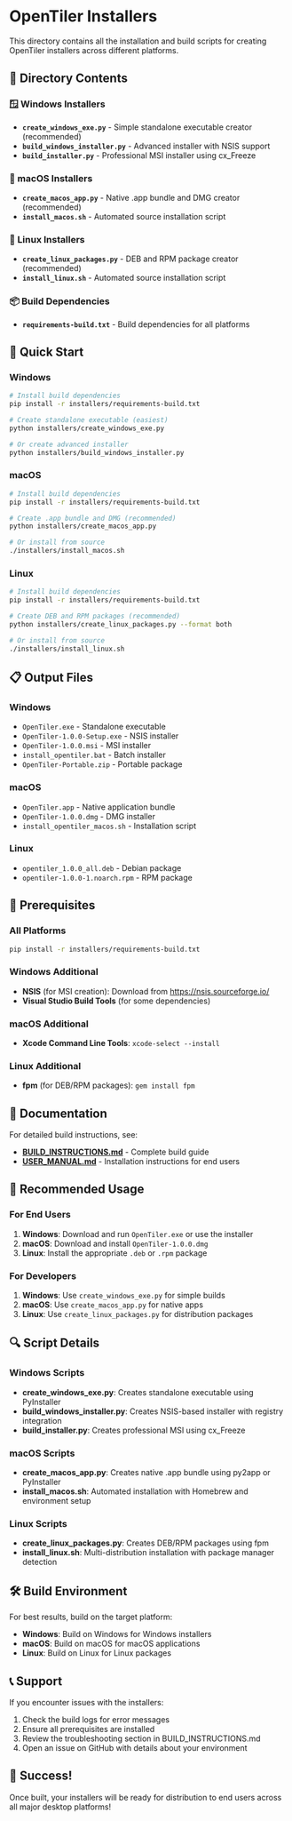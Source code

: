 # OpenTiler Installers

This directory contains all the installation and build scripts for creating OpenTiler installers across different platforms.

## 📁 Directory Contents

### 🪟 Windows Installers
- **`create_windows_exe.py`** - Simple standalone executable creator (recommended)
- **`build_windows_installer.py`** - Advanced installer with NSIS support
- **`build_installer.py`** - Professional MSI installer using cx_Freeze

### 🍎 macOS Installers
- **`create_macos_app.py`** - Native .app bundle and DMG creator (recommended)
- **`install_macos.sh`** - Automated source installation script

### 🐧 Linux Installers
- **`create_linux_packages.py`** - DEB and RPM package creator (recommended)
- **`install_linux.sh`** - Automated source installation script

### 📦 Build Dependencies
- **`requirements-build.txt`** - Build dependencies for all platforms

## 🚀 Quick Start

### Windows
```bash
# Install build dependencies
pip install -r installers/requirements-build.txt

# Create standalone executable (easiest)
python installers/create_windows_exe.py

# Or create advanced installer
python installers/build_windows_installer.py
```

### macOS
```bash
# Install build dependencies
pip install -r installers/requirements-build.txt

# Create .app bundle and DMG (recommended)
python installers/create_macos_app.py

# Or install from source
./installers/install_macos.sh
```

### Linux
```bash
# Install build dependencies
pip install -r installers/requirements-build.txt

# Create DEB and RPM packages (recommended)
python installers/create_linux_packages.py --format both

# Or install from source
./installers/install_linux.sh
```

## 📋 Output Files

### Windows
- `OpenTiler.exe` - Standalone executable
- `OpenTiler-1.0.0-Setup.exe` - NSIS installer
- `OpenTiler-1.0.0.msi` - MSI installer
- `install_opentiler.bat` - Batch installer
- `OpenTiler-Portable.zip` - Portable package

### macOS
- `OpenTiler.app` - Native application bundle
- `OpenTiler-1.0.0.dmg` - DMG installer
- `install_opentiler_macos.sh` - Installation script

### Linux
- `opentiler_1.0.0_all.deb` - Debian package
- `opentiler-1.0.0-1.noarch.rpm` - RPM package

## 🔧 Prerequisites

### All Platforms
```bash
pip install -r installers/requirements-build.txt
```

### Windows Additional
- **NSIS** (for MSI creation): Download from https://nsis.sourceforge.io/
- **Visual Studio Build Tools** (for some dependencies)

### macOS Additional
- **Xcode Command Line Tools**: `xcode-select --install`

### Linux Additional
- **fpm** (for DEB/RPM packages): `gem install fpm`

## 📖 Documentation

For detailed build instructions, see:
- **[BUILD_INSTRUCTIONS.md](../BUILD_INSTRUCTIONS.md)** - Complete build guide
- **[USER_MANUAL.md](../docs/user/USER_MANUAL.md)** - Installation instructions for end users

## 🎯 Recommended Usage

### For End Users
1. **Windows**: Download and run `OpenTiler.exe` or use the installer
2. **macOS**: Download and install `OpenTiler-1.0.0.dmg`
3. **Linux**: Install the appropriate `.deb` or `.rpm` package

### For Developers
1. **Windows**: Use `create_windows_exe.py` for simple builds
2. **macOS**: Use `create_macos_app.py` for native apps
3. **Linux**: Use `create_linux_packages.py` for distribution packages

## 🔍 Script Details

### Windows Scripts
- **create_windows_exe.py**: Creates standalone executable using PyInstaller
- **build_windows_installer.py**: Creates NSIS-based installer with registry integration
- **build_installer.py**: Creates professional MSI using cx_Freeze

### macOS Scripts
- **create_macos_app.py**: Creates native .app bundle using py2app or PyInstaller
- **install_macos.sh**: Automated installation with Homebrew and environment setup

### Linux Scripts
- **create_linux_packages.py**: Creates DEB/RPM packages using fpm
- **install_linux.sh**: Multi-distribution installation with package manager detection

## 🛠️ Build Environment

For best results, build on the target platform:
- **Windows**: Build on Windows for Windows installers
- **macOS**: Build on macOS for macOS applications
- **Linux**: Build on Linux for Linux packages

## 📞 Support

If you encounter issues with the installers:
1. Check the build logs for error messages
2. Ensure all prerequisites are installed
3. Review the troubleshooting section in BUILD_INSTRUCTIONS.md
4. Open an issue on GitHub with details about your environment

## 🎉 Success!

Once built, your installers will be ready for distribution to end users across all major desktop platforms!
